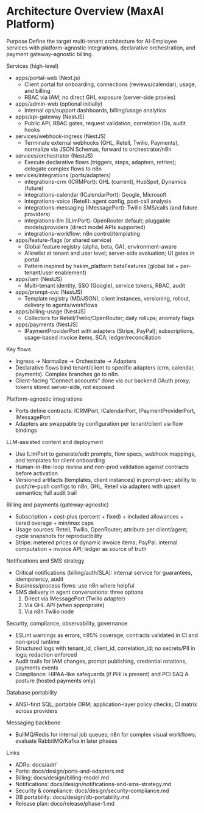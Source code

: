 # Architecture Overview (MaxAI Platform)

Purpose
Define the target multi-tenant architecture for AI-Employee services with platform-agnostic integrations, declarative orchestration, and payment gateway–agnostic billing.

Services (high-level)
- apps/portal-web (Next.js)
  - Client portal for onboarding, connections (reviews/calendar), usage, and billing
  - RBAC via IAM; no direct GHL exposure (server-side proxies)
- apps/admin-web (optional initially)
  - Internal ops/support dashboards, billing/usage analytics
- apps/api-gateway (NestJS)
  - Public API, RBAC gates, request validation, correlation IDs, audit hooks
- services/webhook-ingress (NestJS)
  - Terminate external webhooks (GHL, Retell, Twilio, Payments), normalize via JSON Schemas, forward to orchestrator/n8n
- services/orchestrator (NestJS)
  - Execute declarative flows (triggers, steps, adapters, retries); delegate complex flows to n8n
- services/integrations (ports/adapters)
  - integrations-crm (ICRMPort): GHL (current), HubSpot, Dynamics (future)
  - integrations-calendar (ICalendarPort): Google, Microsoft
  - integrations-voice (Retell): agent config, post-call analysis
  - integrations-messaging (IMessagePort): Twilio SMS/calls (and future providers)
  - integrations-llm (ILlmPort): OpenRouter default; pluggable models/providers (direct model APIs supported)
  - integrations-workflow: n8n control/templating
- apps/feature-flags (or shared service)
  - Global feature registry (alpha, beta, GA), environment-aware
  - Allowlist at tenant and user level; server-side evaluation; UI gates in portal
  - Pattern inspired by hakim_platform betaFeatures (global list + per-tenant/user enablement)
- apps/iam (NestJS)
  - Multi-tenant identity, SSO (Google), service tokens, RBAC, audit
- apps/prompt-svc (NestJS)
  - Template registry (MD/JSON), client instances, versioning, rollout, delivery to agents/workflows
- apps/billing-usage (NestJS)
  - Collectors for Retell/Twilio/OpenRouter; daily rollups; anomaly flags
- apps/payments (NestJS)
  - IPaymentProviderPort with adapters (Stripe, PayPal); subscriptions, usage-based invoice items, SCA; ledger/reconciliation

Key flows
- Ingress → Normalize → Orchestrate → Adapters
- Declarative flows bind tenant/client to specific adapters (crm, calendar, payments). Complex branches go to n8n.
- Client-facing “Connect accounts” done via our backend OAuth proxy; tokens stored server-side, not exposed.

Platform-agnostic integrations
- Ports define contracts: ICRMPort, ICalendarPort, IPaymentProviderPort, IMessagePort
- Adapters are swappable by configuration per tenant/client via flow bindings

LLM-assisted content and deployment
- Use ILlmPort to generate/edit prompts, flow specs, webhook mappings, and templates for client onboarding
- Human-in-the-loop review and non-prod validation against contracts before activation
- Versioned artifacts (templates, client instances) in prompt-svc; ability to push/re-push configs to n8n, GHL, Retell via adapters with upsert semantics; full audit trail

Billing and payments (gateway-agnostic)
- Subscription + cost-plus (percent + fixed) + included allowances + tiered overage + min/max caps
- Usage sources: Retell, Twilio, OpenRouter; attribute per client/agent; cycle snapshots for reproducibility
- Stripe: metered prices or dynamic invoice items; PayPal: internal computation + invoice API; ledger as source of truth

Notifications and SMS strategy
- Critical notifications (billing/auth/SLA): internal service for guarantees, idempotency, audit
- Business/process flows: use n8n where helpful
- SMS delivery in agent conversations: three options
  1) Direct via IMessagePort (Twilio adapter)
  2) Via GHL API (when appropriate)
  3) Via n8n Twilio node

Security, compliance, observability, governance
- ESLint warnings as errors, ≥95% coverage; contracts validated in CI and non-prod runtime
- Structured logs with tenant_id, client_id, correlation_id; no secrets/PII in logs; redaction enforced
- Audit trails for IAM changes, prompt publishing, credential rotations, payments events
- Compliance: HIPAA-like safeguards (if PHI is present) and PCI SAQ A posture (hosted payments only)

Database portability
- ANSI-first SQL; portable ORM; application-layer policy checks; CI matrix across providers

Messaging backbone
- BullMQ/Redis for internal job queues; n8n for complex visual workflows; evaluate RabbitMQ/Kafka in later phases

Links
- ADRs: docs/adr/
- Ports: docs/design/ports-and-adapters.md
- Billing: docs/design/billing-model.md
- Notifications: docs/design/notifications-and-sms-strategy.md
- Security & compliance: docs/design/security-compliance.md
- DB portability: docs/design/db-portability.md
- Release plan: docs/release/phase-1.md
